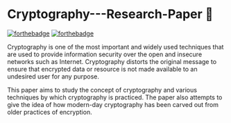 # Cryptography---Research-Paper :closed_lock_with_key:

[![forthebadge](https://forthebadge.com/images/badges/built-with-love.svg)](https://forthebadge.com) [![forthebadge](https://forthebadge.com/images/badges/built-with-science.svg)](https://forthebadge.com)

Cryptography is one of the most important and widely used techniques that are used to provide information security over the open and insecure networks such as Internet. Cryptography distorts the original message to ensure that encrypted data or resource is not made available to an undesired user for any purpose.

This paper aims to study the concept of cryptography and various techniques by which cryptography is practiced. The paper also attempts to give the idea of how modern-day cryptography has been carved out from older practices of encryption.
